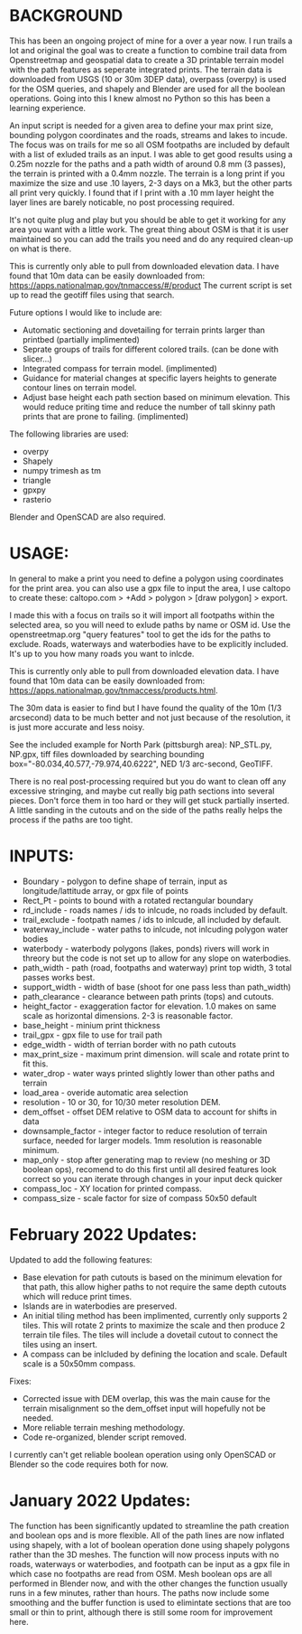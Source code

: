 # BACKGROUND
This has been an ongoing project of mine for a over a year now.  I run trails a lot and original the goal was to create a function to combine trail data from Openstreetmap and geospatial data to create a 3D printable terrain model with the path features as seperate integrated prints. The terrain data is downloaded from USGS (10 or 30m 3DEP data), overpass (overpy) is used for the OSM queries, and shapely and Blender are used for all the boolean operations.  Going into this I knew almost no Python so this has been a learning experience.

An input script is needed for a given area to define your max print size, bounding polygon coordinates and the roads, streams and lakes to incude.  The focus was on trails for me so all OSM footpaths are included by default with a list of exluded trails as an input.  I was able to get good results using a 0.25m nozzle for the paths and a path width of around 0.8 mm (3 passes), the terrain is printed with a 0.4mm nozzle.  The terrain is a long print if you maximize the size and use .10 layers, 2-3 days on a Mk3, but the other parts all print very quickly.  I found that if I print with a .10 mm layer height the layer lines are barely noticable, no post processing required.

It's not quite plug and play but you should be able to get it working for any area you want with a little work.  The great thing about OSM is that it is user maintained so you can add the trails you need and do any required clean-up on what is there.

This is currently only able to pull from downloaded elevation data.  I have found that 10m data can be easily downloaded from:
https://apps.nationalmap.gov/tnmaccess/#/product
The current script is set up to read the geotiff files using that search.

Future options I would like to include are:
* Automatic sectioning and dovetailing for terrain prints larger than printbed (partially implimented)
* Seprate groups of trails for different colored trails. (can be done with slicer...)
* Integrated compass for terrain model. (implimented)
* Guidance for material changes at specific layers heights to generate contour lines on terrain model.
* Adjust base height each path section based on minimum elevation.  This would reduce priting time and reduce the number of tall skinny path prints that are prone to failing. (implimented)

The following libraries are used:
* overpy
* Shapely
* numpy trimesh as tm
* triangle
* gpxpy
* rasterio

Blender and OpenSCAD are also required.


# USAGE:

In general to make a print you need to define a polygon using coordinates for the print area. you can also use a gpx file to input the area, I use caltopo to create these: caltopo.com > +Add > polygon > [draw polygon] > export.

I made this with a focus on trails so it will import all footpaths within the selected area, so you will need to exlude paths by name or OSM id.  Use the openstreetmap.org "query features" tool to get the ids for the paths to exclude.  Roads, waterways and waterbodies have to be explicitly included.  It's up to you how many roads you want to inlcde.

This is currently only able to pull from downloaded elevation data.  I have found that 10m data can be easily downloaded from: https://apps.nationalmap.gov/tnmaccess/products.html.

The 30m data is easier to find but I have found the quality of the 10m (1/3 arcsecond) data to be much better and not just because of the resolution, it is just more accurate and less noisy.

See the included example for North Park (pittsburgh area): NP_STL.py, NP.gpx, tiff files downloaded by searching bounding box="-80.034,40.577,-79.974,40.6222", NED 1/3 arc-second, GeoTIFF.

There is no real post-processing required but you do want to clean off any excessive stringing, and maybe cut really big path sections into several pieces.  Don't force them in too hard or they will get stuck partially inserted. A little sanding in the cutouts and on the side of the paths really helps the process if the paths are too tight.



# INPUTS:

* Boundary - polygon to define shape of terrain, input as longitude/lattitude array, or gpx file of points
* Rect_Pt - points to bound with a rotated rectangular boundary
* rd_include - roads names / ids to inlcude, no roads included by default.
* trail_exclude - footpath names / ids to inlcude, all included by default.
* waterway_include - water paths to inlcude, not inlcuding polygon water bodies
* waterbody - waterbody polygons (lakes, ponds) rivers will work in threory but the code is not set up to allow for any slope on waterbodies.
* path_width - path (road, footpaths and waterway) print top width, 3 total passes works best.
* support_width - width of base (shoot for one pass less than path_width)
* path_clearance - clearance between path prints (tops) and cutouts.
* height_factor - exaggeration factor for elevation. 1.0 makes on same scale as horizontal dimensions. 2-3 is reasonable factor.
* base_height - minium print thickness
* trail_gpx - gpx file to use for trail path
* edge_width - width of terrian border with no path cutouts
* max_print_size - maximum print dimension.  will scale and rotate print to fit this.
* water_drop - water ways printed slightly lower than other paths and terrain
* load_area - overide automatic area selection
* resolution - 10 or 30, for 10/30 meter resolution DEM.
* dem_offset - offset DEM relative to OSM data to account for shifts in data
* downsample_factor - integer factor to reduce resolution of terrain surface, needed for larger models.  1mm resolution is reasonable minimum.
* map_only - stop after generating map to review (no meshing or 3D boolean ops), recomend to do this first until all desired features look correct so you can iterate through changes in your input deck quicker
* compass_loc - XY location for printed compass.
* compass_size - scale factor for size of compass 50x50 default

# February 2022 Updates:
Updated to add the following features:
* Base elevation for path cutouts is based on the minimum elevation for that path, this allow higher paths to not require the same depth cutouts which will reduce print times.
* Islands are in waterbodies are preserved.
* An initial tiling method has been implimented, currently only supports 2 tiles. This will rotate 2 prints to maximize the scale and then produce 2 terrain tile files. The tiles will include a dovetail cutout to connect the tiles using an insert.
* A compass can be inlcluded by defining the location and scale. Default scale is a 50x50mm compass.

Fixes:

* Corrected issue with DEM overlap, this was the main cause for the terrain misalignment so the dem_offset input will hopefully not be needed.
* More reliable terrain meshing methodology.
* Code re-organized, blender script removed.

I currently can't get reliable boolean operation using only OpenSCAD or Blender so the code requires both for now.


# January 2022 Updates:
The function has been significantly updated to streamline the path creation and boolean ops and is more flexible.  All of the path lines are now inflated using shapely, with a lot of boolean operation done using shapely polygons rather than the 3D meshes.  The function will now process inputs with no roads, waterways or waterbodies, and footpath can be input as a gpx file in which case no footpaths are read from OSM.  Mesh boolean ops are all performed in Blender now, and with the other changes the function usually runs in a few minutes, rather than hours.  The paths now include some smoothing and the buffer function is used to elimintate sections that are too small or thin to print, although there is still some room for improvement here.
